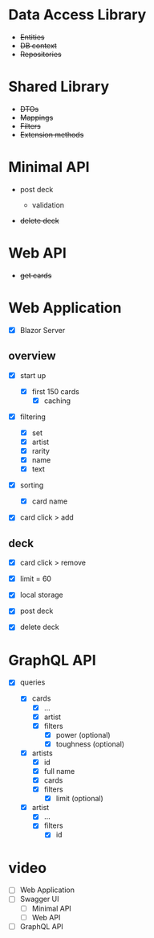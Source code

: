 # Data Access Library

- ~~Entities~~
- ~~DB context~~
- ~~Repositories~~

# Shared Library

- ~~DTOs~~
- ~~Mappings~~
- ~~Filters~~
- ~~Extension methods~~

# Minimal API

- post deck
  - validation

- ~~delete deck~~

# Web API

- ~~get cards~~

# Web Application

- [x] Blazor Server

## overview

- [x] start up
  - [x] first 150 cards
    - [x] caching
- [x] filtering

  - [x] set
  - [x] artist
  - [x] rarity
  - [x] name
  - [x] text
- [x] sorting
  - [x] card name
- [x] card click > add

## deck

- [x] card click > remove

- [x] limit = 60

- [x] local storage

- [x] post deck

- [x] delete deck

# GraphQL API

- [x] queries

  - [x] cards
    - [x] ...
    - [x] artist
    - [x] filters
      - [x] power (optional)
      - [x] toughness (optional)

  - [x] artists
    - [x] id
    - [x] full name
    - [x] cards
    - [x] filters
      - [x] limit (optional)

  - [x] artist
    - [x] ...
    - [x] filters
      - [x] id

# video

- [ ] Web Application
- [ ] Swagger UI
  - [ ] Minimal API
  - [ ] Web API
- [ ] GraphQL API
